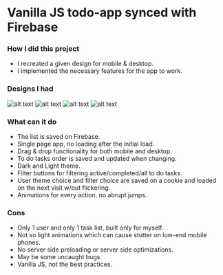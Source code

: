 # Vanilla JS todo-app synced with Firebase
 
### How I did this project
* I recreated a given design for mobile & desktop.
* I implemented the necessary features for the app to work.

### Designs I had
![alt text](https://github.com/Dan-Lucian/todo-app/design/desktop-design-light.jpg)
![alt text](https://github.com/Dan-Lucian/todo-app/design/desktop-design-dark.jpg)
![alt text](https://github.com/Dan-Lucian/todo-app/design/mobile-design-light.jpg)
![alt text](https://github.com/Dan-Lucian/todo-app/design/mobile-design-dark.jpg)
 
### What can it do
* The list is saved on Firebase.
* Single page app, no loading after the initial load.
* Drag & drop functionality for both mobile and desktop.
* To do tasks order is saved and updated when changing.
* Dark and Light theme.
* Filter buttons for filtering active/completed/all to do tasks.
* User theme choice and filter choice are saved on a cookie and loaded on the next visit w/out flickering.
* Animations for every action, no abrupt jumps.

### Cons
* Only 1 user and only 1 task list, built only for myself.
* Not so light animations which can cause stutter on low-end mobile phones.
* No server side preloading or server side optimizations.
* May be some uncaught bugs.
* Vanilla JS, not the best practices.
